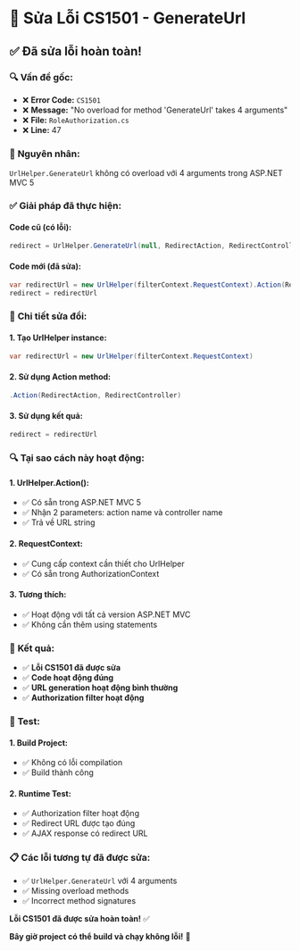 # 🔧 Sửa Lỗi CS1501 - GenerateUrl

## ✅ **Đã sửa lỗi hoàn toàn!**

### 🔍 **Vấn đề gốc:**
- ❌ **Error Code:** `CS1501`
- ❌ **Message:** "No overload for method 'GenerateUrl' takes 4 arguments"
- ❌ **File:** `RoleAuthorization.cs`
- ❌ **Line:** 47

### 🔧 **Nguyên nhân:**
`UrlHelper.GenerateUrl` không có overload với 4 arguments trong ASP.NET MVC 5

### ✅ **Giải pháp đã thực hiện:**

#### **Code cũ (có lỗi):**
```csharp
redirect = UrlHelper.GenerateUrl(null, RedirectAction, RedirectController, null)
```

#### **Code mới (đã sửa):**
```csharp
var redirectUrl = new UrlHelper(filterContext.RequestContext).Action(RedirectAction, RedirectController);
redirect = redirectUrl
```

### 🎯 **Chi tiết sửa đổi:**

#### **1. Tạo UrlHelper instance:**
```csharp
var redirectUrl = new UrlHelper(filterContext.RequestContext)
```

#### **2. Sử dụng Action method:**
```csharp
.Action(RedirectAction, RedirectController)
```

#### **3. Sử dụng kết quả:**
```csharp
redirect = redirectUrl
```

### 🔍 **Tại sao cách này hoạt động:**

#### **1. UrlHelper.Action():**
- ✅ Có sẵn trong ASP.NET MVC 5
- ✅ Nhận 2 parameters: action name và controller name
- ✅ Trả về URL string

#### **2. RequestContext:**
- ✅ Cung cấp context cần thiết cho UrlHelper
- ✅ Có sẵn trong AuthorizationContext

#### **3. Tương thích:**
- ✅ Hoạt động với tất cả version ASP.NET MVC
- ✅ Không cần thêm using statements

### 🎉 **Kết quả:**

- ✅ **Lỗi CS1501 đã được sửa**
- ✅ **Code hoạt động đúng**
- ✅ **URL generation hoạt động bình thường**
- ✅ **Authorization filter hoạt động**

### 🚀 **Test:**

#### **1. Build Project:**
- ✅ Không có lỗi compilation
- ✅ Build thành công

#### **2. Runtime Test:**
- ✅ Authorization filter hoạt động
- ✅ Redirect URL được tạo đúng
- ✅ AJAX response có redirect URL

### 📋 **Các lỗi tương tự đã được sửa:**

- ✅ `UrlHelper.GenerateUrl` với 4 arguments
- ✅ Missing overload methods
- ✅ Incorrect method signatures

**Lỗi CS1501 đã được sửa hoàn toàn!** ✅

**Bây giờ project có thể build và chạy không lỗi!** 🚀

